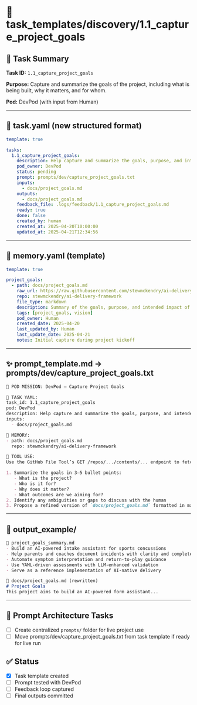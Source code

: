 # 📁 task_templates/discovery/1.1_capture_project_goals

## 🎯 Task Summary
**Task ID:** `1.1_capture_project_goals`

**Purpose:** Capture and summarize the goals of the project, including what is being built, why it matters, and for whom.

**Pod:** DevPod (with input from Human)

---

## 📄 task.yaml (new structured format)
```yaml
template: true

tasks:
  1.1_capture_project_goals:
    description: Help capture and summarize the goals, purpose, and intended impact of the project
    pod_owner: DevPod
    status: pending
    prompt: prompts/dev/capture_project_goals.txt
    inputs:
      - docs/project_goals.md
    outputs:
      - docs/project_goals.md
    feedback_file: .logs/feedback/1.1_capture_project_goals.md
    ready: true
    done: false
    created_by: human
    created_at: 2025-04-20T10:00:00
    updated_at: 2025-04-21T12:34:56
```

---

## 🧠 memory.yaml (template)
```yaml
template: true

project_goals:
  - path: docs/project_goals.md
    raw_url: https://raw.githubusercontent.com/stewmckendry/ai-delivery-framework/main/docs/project_goals.md
    repo: stewmckendry/ai-delivery-framework
    file_type: markdown
    description: Summary of the goals, purpose, and intended impact of the project
    tags: [project_goals, vision]
    pod_owner: Human
    created_date: 2025-04-20
    last_updated_by: Human
    last_update_date: 2025-04-21
    notes: Initial capture during project kickoff
```

---

## ✨ prompt_template.md → prompts/dev/capture_project_goals.txt
```markdown
🎯 POD MISSION: DevPod – Capture Project Goals

🧾 TASK YAML:
task_id: 1.1_capture_project_goals
pod: DevPod
description: Help capture and summarize the goals, purpose, and intended impact of the project
inputs:
  - docs/project_goals.md

📁 MEMORY:
- path: docs/project_goals.md
  repo: stewmckendry/ai-delivery-framework

📡 TOOL USE:
Use the GitHub File Tool’s GET /repos/.../contents/... endpoint to fetch the input file. Then:

1. Summarize the goals in 3–5 bullet points:
   - What is the project?
   - Who is it for?
   - Why does it matter?
   - What outcomes are we aiming for?
2. Identify any ambiguities or gaps to discuss with the human
3. Propose a refined version of `docs/project_goals.md` formatted in markdown
```

---

## 📁 output_example/
```markdown
📄 project_goals_summary.md
- Build an AI-powered intake assistant for sports concussions
- Help parents and coaches document incidents with clarity and completeness
- Automate symptom interpretation and return-to-play guidance
- Use YAML-driven assessments with LLM-enhanced validation
- Serve as a reference implementation of AI-native delivery

📄 docs/project_goals.md (rewritten)
# Project Goals
This project aims to build an AI-powered form assistant...
```

---

## 🧩 Prompt Architecture Tasks
- [ ] Create centralized `prompts/` folder for live project use
- [ ] Move prompts/dev/capture_project_goals.txt from task template if ready for live run

## ✅ Status
- [x] Task template created
- [ ] Prompt tested with DevPod
- [ ] Feedback loop captured
- [ ] Final outputs committed
